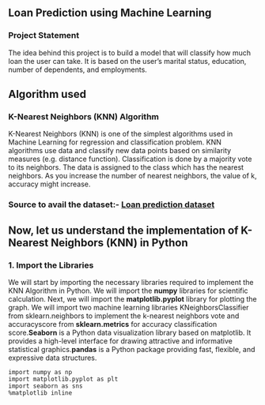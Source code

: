 ## Loan Prediction using Machine Learning

### Project Statement
The idea behind this project is to build a model that will classify how much loan the user can take. It is based on the user’s marital status, education, number of dependents, and employments.
## Algorithm used
### K-Nearest Neighbors (KNN) Algorithm
K-Nearest Neighbors (KNN) is one of the simplest algorithms used in Machine Learning for regression and classification problem. KNN algorithms use data and classify new data points based on similarity measures (e.g. distance function). Classification is done by a majority vote to its neighbors. The data is assigned to the class which has the nearest neighbors. As you increase the number of nearest neighbors, the value of k, accuracy might increase.

### Source to avail the dataset:- [Loan prediction dataset](https://www.kaggle.com/altruistdelhite04/loan-prediction-problem-dataset)
## Now, let us understand the implementation of K-Nearest Neighbors (KNN) in Python
### 1. Import the Libraries
We will start by importing the necessary libraries required to implement the KNN Algorithm in Python. We will import the **numpy** libraries for scientific calculation. Next, we will import the **matplotlib.pyplot** library for plotting the graph. We will import two machine learning libraries KNeighborsClassifier from sklearn.neighbors to implement the k-nearest neighbors vote and accuracyscore from **sklearn.metrics** for accuracy classification score.**Seaborn** is a Python data visualization library based on matplotlib. It provides a high-level interface for drawing attractive and informative statistical graphics.**pandas** is a Python package providing fast, flexible, and expressive data structures.
```import pandas as pd
import numpy as np
import matplotlib.pyplot as plt
import seaborn as sns
%matplotlib inline


